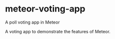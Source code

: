 # meteor-voting-app
A poll voting app in Meteor

A voting app to demonstrate the features of Meteor.
